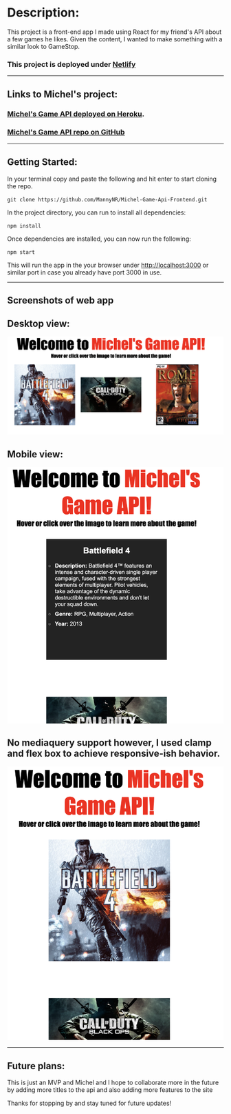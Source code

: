 # Description:

This project is a front-end app I made using React for my friend's API about a few games he likes. Given the content, I wanted to make something with a similar look to GameStop.

### This project is deployed under [Netlify](https://michelsgameapi.netlify.app/)

---

## Links to Michel's project:

### [Michel's Game API deployed on Heroku](https://github.com/game-api7.herokuapp.com/api/games).

### [Michel's Game API repo on GitHub](https://github.com/Michel9510/Game-API)

---

## Getting Started:

In your terminal copy and paste the following and hit enter to start cloning the repo.

```
git clone https://github.com/MannyNR/Michel-Game-Api-Frontend.git
```

In the project directory, you can run to install all dependencies:

```
npm install
```

Once dependencies are installed, you can now run the following:

```
npm start
```

This will run the app in the your browser under [http://localhost:3000](http://localhost:3000) or similar port in case you already have port 3000 in use.

---

## Screenshots of web app

## Desktop view:

![image](/src/image/Desktop.png)

## Mobile view:

![image](/src/image/Gameinfo.png)

## No mediaquery support however, I used clamp and flex box to achieve responsive-ish behavior.

![image](/src/image/Responsive-ish.png)

---

## Future plans:

This is just an MVP and Michel and I hope to collaborate more in the future by adding more titles to the api and also adding more features to the site

Thanks for stopping by and stay tuned for future updates!
